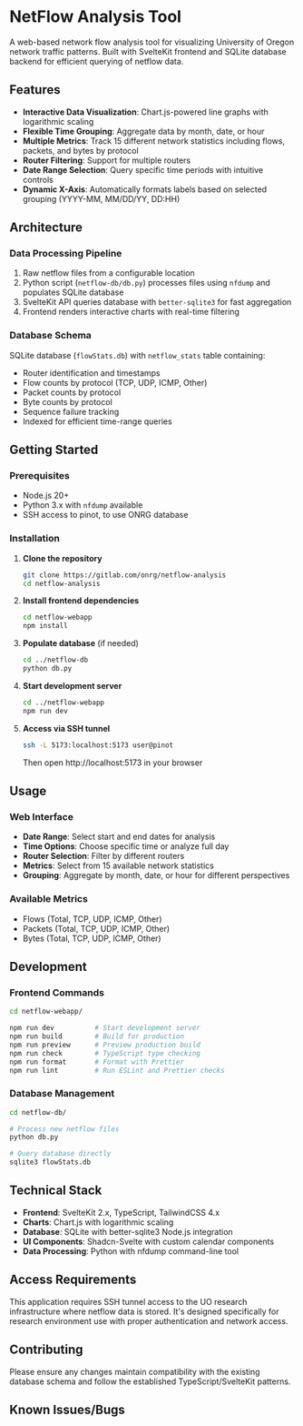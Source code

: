 # NetFlow Analysis Tool

A web-based network flow analysis tool for visualizing University of Oregon network traffic patterns. Built with SvelteKit frontend and SQLite database backend for efficient querying of netflow data.

## Features

- **Interactive Data Visualization**: Chart.js-powered line graphs with logarithmic scaling
- **Flexible Time Grouping**: Aggregate data by month, date, or hour
- **Multiple Metrics**: Track 15 different network statistics including flows, packets, and bytes by protocol
- **Router Filtering**: Support for multiple routers
- **Date Range Selection**: Query specific time periods with intuitive controls
- **Dynamic X-Axis**: Automatically formats labels based on selected grouping (YYYY-MM, MM/DD/YY, DD:HH)

## Architecture

### Data Processing Pipeline

1. Raw netflow files from a configurable location
2. Python script (`netflow-db/db.py`) processes files using `nfdump` and populates SQLite database
3. SvelteKit API queries database with `better-sqlite3` for fast aggregation
4. Frontend renders interactive charts with real-time filtering

### Database Schema

SQLite database (`flowStats.db`) with `netflow_stats` table containing:

- Router identification and timestamps
- Flow counts by protocol (TCP, UDP, ICMP, Other)
- Packet counts by protocol
- Byte counts by protocol
- Sequence failure tracking
- Indexed for efficient time-range queries

## Getting Started

### Prerequisites

- Node.js 20+
- Python 3.x with `nfdump` available
- SSH access to pinot, to use ONRG database

### Installation

1. **Clone the repository**

   ```bash
   git clone https://gitlab.com/onrg/netflow-analysis
   cd netflow-analysis
   ```

2. **Install frontend dependencies**

   ```bash
   cd netflow-webapp
   npm install
   ```

3. **Populate database** (if needed)

   ```bash
   cd ../netflow-db
   python db.py
   ```

4. **Start development server**

   ```bash
   cd ../netflow-webapp
   npm run dev
   ```

5. **Access via SSH tunnel**
   ```bash
   ssh -L 5173:localhost:5173 user@pinot
   ```
   Then open http://localhost:5173 in your browser

## Usage

### Web Interface

- **Date Range**: Select start and end dates for analysis
- **Time Options**: Choose specific time or analyze full day
- **Router Selection**: Filter by different routers
- **Metrics**: Select from 15 available network statistics
- **Grouping**: Aggregate by month, date, or hour for different perspectives

### Available Metrics

- Flows (Total, TCP, UDP, ICMP, Other)
- Packets (Total, TCP, UDP, ICMP, Other)
- Bytes (Total, TCP, UDP, ICMP, Other)

## Development

### Frontend Commands

```bash
cd netflow-webapp/

npm run dev          # Start development server
npm run build        # Build for production
npm run preview      # Preview production build
npm run check        # TypeScript type checking
npm run format       # Format with Prettier
npm run lint         # Run ESLint and Prettier checks
```

### Database Management

```bash
cd netflow-db/

# Process new netflow files
python db.py

# Query database directly
sqlite3 flowStats.db
```

## Technical Stack

- **Frontend**: SvelteKit 2.x, TypeScript, TailwindCSS 4.x
- **Charts**: Chart.js with logarithmic scaling
- **Database**: SQLite with better-sqlite3 Node.js integration
- **UI Components**: Shadcn-Svelte with custom calendar components
- **Data Processing**: Python with nfdump command-line tool

## Access Requirements

This application requires SSH tunnel access to the UO research infrastructure where netflow data is stored. It's designed specifically for research environment use with proper authentication and network access.

## Contributing

Please ensure any changes maintain compatibility with the existing database schema and follow the established TypeScript/SvelteKit patterns.

## Known Issues/Bugs

